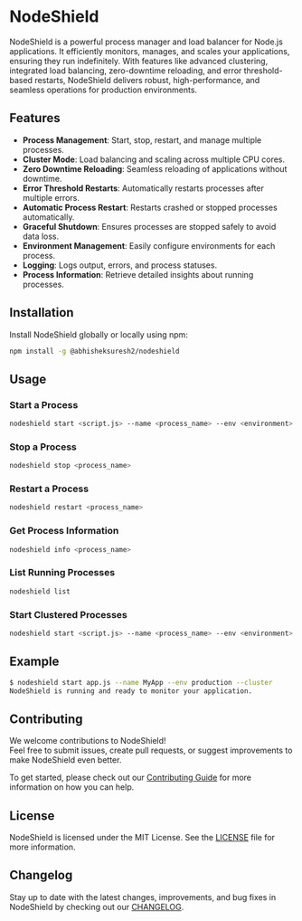# NodeShield

NodeShield is a powerful process manager and load balancer for Node.js applications. It efficiently monitors, manages, and scales your applications, ensuring they run indefinitely. With features like advanced clustering, integrated load balancing, zero-downtime reloading, and error threshold-based restarts, NodeShield delivers robust, high-performance, and seamless operations for production environments.

## Features

- **Process Management**: Start, stop, restart, and manage multiple processes.
- **Cluster Mode**: Load balancing and scaling across multiple CPU cores.
- **Zero Downtime Reloading**: Seamless reloading of applications without downtime.
- **Error Threshold Restarts**: Automatically restarts processes after multiple errors.
- **Automatic Process Restart**: Restarts crashed or stopped processes automatically.
- **Graceful Shutdown**: Ensures processes are stopped safely to avoid data loss.
- **Environment Management**: Easily configure environments for each process.
- **Logging**: Logs output, errors, and process statuses.
- **Process Information**: Retrieve detailed insights about running processes.

## Installation

Install NodeShield globally or locally using npm:

```bash
npm install -g @abhisheksuresh2/nodeshield
```

## Usage

### Start a Process
```bash
nodeshield start <script.js> --name <process_name> --env <environment>
```

### Stop a Process
```bash
nodeshield stop <process_name>
```

### Restart a Process
```bash
nodeshield restart <process_name>
```

### Get Process Information
```bash
nodeshield info <process_name>
```

### List Running Processes
```bash
nodeshield list
```

### Start Clustered Processes
```bash
nodeshield start <script.js> --name <process_name> --env <environment> --cluster
```

## Example

```bash
$ nodeshield start app.js --name MyApp --env production --cluster
NodeShield is running and ready to monitor your application.
```

## Contributing

We welcome contributions to NodeShield!  
Feel free to submit issues, create pull requests, or suggest improvements to make NodeShield even better.

To get started, please check out our [Contributing Guide](CONTRIBUTING.md) for more information on how you can help.

## License

NodeShield is licensed under the MIT License. See the [LICENSE](https://opensource.org/licenses/MIT) file for more information.

## Changelog
Stay up to date with the latest changes, improvements, and bug fixes in NodeShield by checking out our [CHANGELOG](https://github.com/AbhishekSuresh2/NodeShield/tree/main/CHANGELOG.md).
